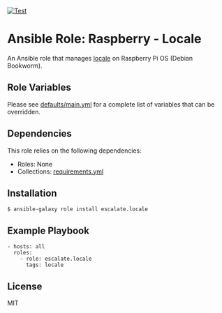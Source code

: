 [![Test](https://github.com/escalate/ansible-raspberry-locale/actions/workflows/test.yml/badge.svg?branch=master&event=push)](https://github.com/escalate/ansible-raspberry-locale/actions/workflows/test.yml)

# Ansible Role: Raspberry - Locale

An Ansible role that manages [locale](https://wiki.debian.org/Locale) on Raspberry Pi OS (Debian Bookworm).

## Role Variables

Please see [defaults/main.yml](https://github.com/escalate/ansible-raspberry-locale/blob/master/defaults/main.yml) for a complete list of variables that can be overridden.

## Dependencies

This role relies on the following dependencies:

- Roles: None
- Collections: [requirements.yml](https://github.com/escalate/ansible-raspberry-locale/blob/master/requirements.yml)

## Installation

```
$ ansible-galaxy role install escalate.locale
```

## Example Playbook

```
- hosts: all
  roles:
    - role: escalate.locale
      tags: locale
```

## License

MIT

